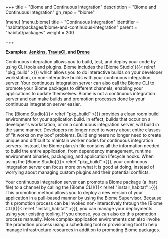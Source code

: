 +++
title = "Biome and Continuous Integration"
description = "Biome and Continuous Integration"
gh_repo = "biome"

[menu]
  [menu.biome]
    title = "Continuous Integration"
    identifier = "habitat/packages/biome-and-continuous-integration"
    parent = "habitat/packages"
    weight = 200

+++

**Examples: [Jenkins](https://jenkins.io/), [TravisCI](https://travis-ci.org/), and [Drone](https://drone.io/)**

Continuous integration allows you to build, test, and deploy your code by using CLI tools and plugins. Biome includes the [Biome Studio]({{< relref "pkg_build" >}}) which allows you to do interactive builds on your developer workstation, or non-interactive builds with your continuous integration server. Your continuous integration server can also call the Biome CLI to promote your Biome packages to different channels, enabling your applications to update themselves. Biome is not a continuous integration server and can make builds and promotion processes done by your continuous integration server easier.

The [Biome Studio]({{< relref "pkg_build" >}}) provides a clean room build environment for your application build. In effect, builds that occur on a developer's workstation, or on a continuous integration server, will build in the same manner. Developers no longer need to worry about entire classes of "it works on my box" problems. Build engineers no longer need to create unique and difficult to maintain worker nodes for continuous integration servers. Instead, the Biome plan.sh file contains all the information needed to build the entire application, from dependency management, runtime environment binaries, packaging, and application lifecycle hooks. When using the [Biome Studio]({{< relref "pkg_build" >}}), your continuous integration server can focus more on what it is good at doing, instead of worrying about managing custom plugins and their potential conflicts.

Your continuous integration server can promote a Biome package (a .hart file) to a channel by calling the [Biome CLI]({{< relref "install_habitat" >}}). This promotion method allows you to deploy a new version of your application in a pull-based manner by using the Biome Supervisor. Because this promotion process can be invoked non-interactively through the [Biome CLI]({{< relref "install_habitat" >}}), you can manage your deployments using your existing tooling. If you choose, you can also do this promotion process manually. More complex application environments can also invoke the promotion process using a scheduling tool or provisioning tool to help manage infrastructure resources in addition to promoting Biome packages.

